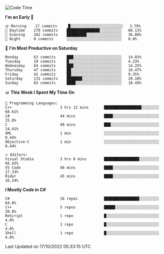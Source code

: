 <!--START_SECTION:waka-->
![Code Time](http://img.shields.io/badge/Code%20Time-860%20hrs%206%20mins-blue)

**I'm an Early 🐤** 

```text
🌞 Morning    17 commits     █░░░░░░░░░░░░░░░░░░░░░░░░   3.79% 
🌆 Daytime    270 commits    ███████████████░░░░░░░░░░   60.13% 
🌃 Evening    162 commits    █████████░░░░░░░░░░░░░░░░   36.08% 
🌙 Night      0 commits      ░░░░░░░░░░░░░░░░░░░░░░░░░   0.0%

```
📅 **I'm Most Productive on Saturday** 

```text
Monday       63 commits     ███░░░░░░░░░░░░░░░░░░░░░░   14.03% 
Tuesday      19 commits     █░░░░░░░░░░░░░░░░░░░░░░░░   4.23% 
Wednesday    64 commits     ███░░░░░░░░░░░░░░░░░░░░░░   14.25% 
Thursday     47 commits     ██░░░░░░░░░░░░░░░░░░░░░░░   10.47% 
Friday       42 commits     ██░░░░░░░░░░░░░░░░░░░░░░░   9.35% 
Saturday     131 commits    ███████░░░░░░░░░░░░░░░░░░   29.18% 
Sunday       83 commits     ████░░░░░░░░░░░░░░░░░░░░░   18.49%

```


📊 **This Week I Spent My Time On** 

```text
💬 Programming Languages: 
C++                      3 hrs 12 mins       █████████████████░░░░░░░░   68.61% 
C#                       44 mins             ████░░░░░░░░░░░░░░░░░░░░░   15.8% 
C                        40 mins             ███░░░░░░░░░░░░░░░░░░░░░░   14.41% 
XML                      1 min               ░░░░░░░░░░░░░░░░░░░░░░░░░   0.44% 
Objective-C              1 min               ░░░░░░░░░░░░░░░░░░░░░░░░░   0.44%

🔥 Editors: 
Visual Studio            3 hrs 6 mins        ████████████████░░░░░░░░░   66.42% 
VS Code                  48 mins             ████░░░░░░░░░░░░░░░░░░░░░   17.33% 
Rider                    45 mins             ████░░░░░░░░░░░░░░░░░░░░░   16.24%

```

**I Mostly Code in C#** 

```text
C#                       16 repos            ████████████████░░░░░░░░░   64.0% 
C++                      5 repos             █████░░░░░░░░░░░░░░░░░░░░   20.0% 
ReScript                 1 repo              █░░░░░░░░░░░░░░░░░░░░░░░░   4.0% 
C                        1 repo              █░░░░░░░░░░░░░░░░░░░░░░░░   4.0% 
Shell                    1 repo              █░░░░░░░░░░░░░░░░░░░░░░░░   4.0%

```



 Last Updated on 17/10/2022 05:33:15 UTC
<!--END_SECTION:waka-->
